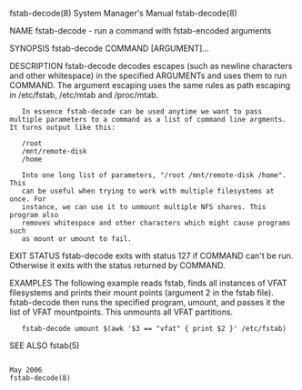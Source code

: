 fstab-decode(8)                                                                            System Manager's Manual                                                                            fstab-decode(8)

NAME
       fstab-decode - run a command with fstab-encoded arguments

SYNOPSIS
       fstab-decode COMMAND [ARGUMENT]...

DESCRIPTION
       fstab-decode decodes escapes (such as newline characters and other whitespace) in the specified ARGUMENTs and uses them to run COMMAND.  The argument escaping uses the same rules as path escaping in
       /etc/fstab, /etc/mtab and /proc/mtab.

       In essence fstab-decode can be used anytime we want to pass multiple parameters to a command as a list of command line argments. It turns output like this:

       /root
       /mnt/remote-disk
       /home

       Into one long list of parameters, "/root /mnt/remote-disk /home". This
       can be useful when trying to work with multiple filesystems at once. For
       instance, we can use it to unmount multiple NFS shares. This program also
       removes whitespace and other characters which might cause programs such
       as mount or umount to fail.

EXIT STATUS
       fstab-decode exits with status 127 if COMMAND can't be run.  Otherwise it exits with the status returned by COMMAND.

EXAMPLES
       The following example reads fstab, finds all instances of VFAT filesystems and
       prints their mount points (argument 2 in the fstab file). fstab-decode then runs
       the specified program, umount, and passes it the list of VFAT mountpoints.
       This unmounts all VFAT partitions.

       fstab-decode umount $(awk '$3 == "vfat" { print $2 }' /etc/fstab)

SEE ALSO
       fstab(5)

                                                                                                   May 2006                                                                                   fstab-decode(8)
